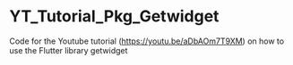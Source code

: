 # YT_Tutorial_Pkg_Getwidget
Code for the Youtube tutorial (https://youtu.be/aDbAOm7T9XM) on how to use the Flutter library getwidget
